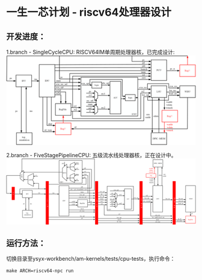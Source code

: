 # 一生一芯计划 - riscv64处理器设计
## 开发进度：

1.branch - SingleCycleCPU: RISCV64IM单周期处理器核，已完成设计:
![img](README.assets/SingleCycleCPU.png)

2.branch - FiveStagePipelineCPU: 五级流水线处理器核，正在设计中。
![img](README.assets/FiveStagePipelineCPU.png)

## 运行方法：
切换目录至ysyx-workbench/am-kernels/tests/cpu-tests，执行命令：
```
make ARCH=riscv64-npc run
```
